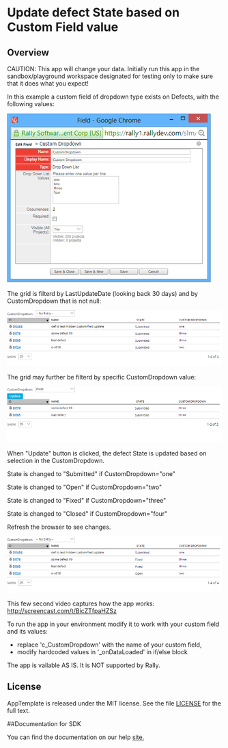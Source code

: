 Update defect State based on Custom Field value
=========================

## Overview
CAUTION: This app will change your data.
Initially run this app in the sandbox/playground workspace designated for testing only to make sure that it does what you expect!

In this example a custom field of dropdown type exists on Defects, with the following values:

![](pic0.png)

The grid is filterd by LastUpdateDate (looking back 30 days) and by CustomDropdown that is not null:

![](pic1.png)

The grid may further be filterd by specific CustomDropdown value:

![](pic2.png)

When "Update" button is clicked, the defect State is updated based on selection in the CustomDropdown.

State is changed to "Submitted" if CustomDropdown="one"

State is changed to "Open" if CustomDropdown="two"

State is changed to "Fixed" if CustomDropdown="three"

State is changed to "Closed" if CustomDropdown="four"


Refresh the browser to see changes.

![](pic3.png)

This few second video captures how the app works:
http://screencast.com/t/BicZTfpaHZSz

To run the app in your environment modify it to work with your custom field and its values:

 - replace 'c_CustomDropdown' with the name of your custom field,
 - modify hardcoded values in '_onDataLoaded' in if/else block


The app is vailable AS IS. It is NOT supported by Rally.
## License

AppTemplate is released under the MIT license.  See the file [LICENSE](./LICENSE) for the full text.

##Documentation for SDK

You can find the documentation on our help [site.](https://help.rallydev.com/apps/2.0rc3/doc/)
